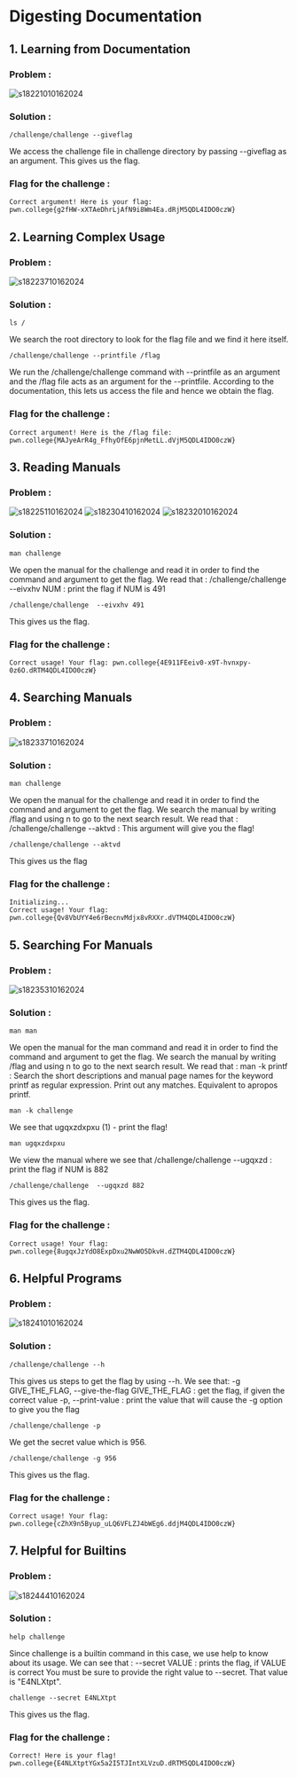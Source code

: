 # Digesting Documentation
## 1. Learning from Documentation
### Problem :
![s18221010162024](https://a.okmd.dev/md/670fb6fe04fc2.png)
### Solution :
```
/challenge/challenge --giveflag
```
We access the challenge file in challenge directory by passing --giveflag as an argument. This gives us the flag.
### Flag for the challenge :
```
Correct argument! Here is your flag:
pwn.college{g2fHW-xXTAeDhrLjAfN9i8Wm4Ea.dRjM5QDL4IDO0czW}
```

## 2. Learning Complex Usage
### Problem :
![s18223710162024](https://a.okmd.dev/md/670fb7181adba.png)
### Solution :
```
ls /
```
We search the root directory to look for the flag file and we find it here itself.
```
/challenge/challenge --printfile /flag
```
We run the /challenge/challenge command with --printfile as an argument and the /flag file acts as an argument for the --printfile.
According to the documentation, this lets us access the file and hence we obtain the flag.
### Flag for the challenge :
```
Correct argument! Here is the /flag file:
pwn.college{MAJyeArR4g_FfhyOfE6pjnMetLL.dVjM5QDL4IDO0czW}
```

## 3. Reading Manuals
### Problem :
![s18225110162024](https://a.okmd.dev/md/670fb725daa18.png)
![s18230410162024](https://a.okmd.dev/md/670fb73381530.png)
![s18232010162024](https://a.okmd.dev/md/670fb743dcc5a.png)
### Solution :
```
man challenge
```
We open the manual for the challenge and read it in order to find the command and argument to get the flag.
We read that : /challenge/challenge --eivxhv NUM : print the flag if NUM is 491
```
/challenge/challenge  --eivxhv 491
```
This gives us the flag.
### Flag for the challenge :
```
Correct usage! Your flag: pwn.college{4E911FEeiv0-x9T-hvnxpy-0z6O.dRTM4QDL4IDO0czW}
```

## 4. Searching Manuals
### Problem :
![s18233710162024](https://a.okmd.dev/md/670fb7537e4de.png)
### Solution :
```
man challenge
```
We open the manual for the challenge and read it in order to find the command and argument to get the flag.
We search the manual by writing /flag and using n to go to the next search result.
We read that : /challenge/challenge  --aktvd : This argument will give you the flag!
```
/challenge/challenge --aktvd
```
This gives us the flag
### Flag for the challenge :
```
Initializing...
Correct usage! Your flag: pwn.college{Qv8VbUYY4e6rBecnvMdjx8vRXXr.dVTM4QDL4IDO0czW}
```

## 5. Searching For Manuals
### Problem :
![s18235310162024](https://a.okmd.dev/md/670fb764173cc.png)
### Solution :
```
man man
```
We open the manual for the man command and read it in order to find the command and argument to get the flag.
We search the manual by writing /flag and using n to go to the next search result.
We read that : man -k printf : Search the short descriptions and manual page names for the keyword printf as regular expression. Print out any matches. Equivalent to apropos printf.
```
man -k challenge
```
We see that ugqxzdxpxu (1) - print the flag!
```
man ugqxzdxpxu
```
We view the manual where we see that /challenge/challenge  --ugqxzd : print the flag if NUM is 882
```
/challenge/challenge  --ugqxzd 882
```
This gives us the flag.
### Flag for the challenge :
```
Correct usage! Your flag: pwn.college{8ugqxJzYdO8ExpDxu2NwWO5DkvH.dZTM4QDL4IDO0czW}
```

## 6. Helpful Programs
### Problem :
![s18241010162024](https://a.okmd.dev/md/670fb774caf6d.png)
### Solution :
```
/challenge/challenge --h
```
This gives us steps to get the flag by using --h.
We see that:
-g GIVE_THE_FLAG, --give-the-flag GIVE_THE_FLAG : get the flag, if given the correct value
-p, --print-value : print the value that will cause the -g option to give you the flag
```
/challenge/challenge -p
```
We get the secret value which is 956.
```
/challenge/challenge -g 956
```
This gives us the flag.
### Flag for the challenge :
```
Correct usage! Your flag: pwn.college{cZhX9n5Byup_uLQ6VFLZJ4bWEg6.ddjM4QDL4IDO0czW}
```

## 7. Helpful for Builtins
### Problem :
![s18244410162024](https://a.okmd.dev/md/670fb79774194.png)
### Solution :
```
help challenge
```
Since challenge is a builtin command in this case, we use help to know about its usage.
We can see that :
--secret VALUE : prints the flag, if VALUE is correct
You must be sure to provide the right value to --secret. That value is "E4NLXtpt".
```
challenge --secret E4NLXtpt
```
This gives us the flag.
### Flag for the challenge :
```
Correct! Here is your flag!
pwn.college{E4NLXtptYGx5a2I5TJIntXLVzuD.dRTM5QDL4IDO0czW}
```
